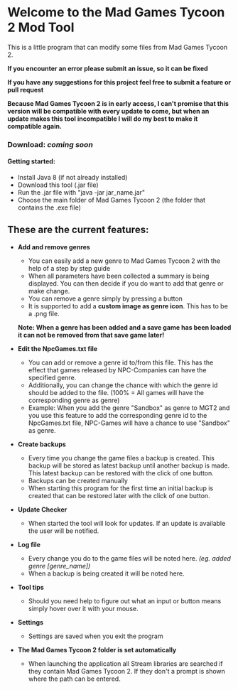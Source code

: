 # Welcome to the Mad Games Tycoon 2 Mod Tool

This is a little program that can modify some files from Mad Games Tycoon 2. 

**If you encounter an error please submit an issue, so it can be fixed**

**If you have any suggestions for this project feel free to submit a feature or pull request**

**Because Mad Games Tycoon 2 is in early access, I can't promise that this version will be compatible with every update to come, but when an update makes this tool incompatible I will do my best to make it compatible again.**
### Download: *coming soon*
#### Getting started:
- Install Java 8 (if not already installed)
- Download this tool (.jar file)
- Run the .jar file with "java -jar jar_name.jar"
- Choose the main folder of Mad Games Tycoon 2 (the folder that contains the .exe file)
## These are the current features:
- **Add and remove genres**
    - You can easily add a new genre to Mad Games Tycoon 2 with the help of a step by step guide
    - When all parameters have been collected a summary is being displayed. You can then decide if you do want to add that genre or make change.
    - You can remove a genre simply by pressing a button
    - It is supported to add a **custom image as genre icon**. This has to be a .png file.
   
    **Note: When a genre has been added and a save game has been loaded it can not be removed from that save game later!**
- **Edit the NpcGames.txt file**
    - You can add or remove a genre id to/from this file. This has the effect that games released by NPC-Companies can have the specified genre.
    - Additionally, you can change the chance with which the genre id should be added to the file. (100% = All games will have the corresponding genre as genre)
    - Example: When you add the genre "Sandbox" as genre to MGT2 and you use this feature to add the corresponding genre id to the NpcGames.txt file, NPC-Games will have a chance to use "Sandbox" as genre.
- **Create backups**
    - Every time you change the game files a backup is created. This backup will be stored as latest backup until another backup is made. This latest backup can be restored with the click of one button.
    - Backups can be created manually
    - When starting this program for the first time an initial backup is created that can be restored later with the click of one button.
- **Update Checker**
    - When started the tool will look for updates. If an update is available the user will be notified.
- **Log file**
    - Every change you do to the game files will be noted here. *(eg. added genre [genre_name])*
    - When a backup is being created it will be noted here.
- **Tool tips**
    - Should you need help to figure out what an input or button means simply hover over it with your mouse.   
- **Settings**
    - Settings are saved when you exit the program
- **The Mad Games Tycoon 2 folder is set automatically**
    - When launching the application all Stream libraries are searched if they contain Mad Games Tycoon 2. If they don't a prompt is shown where the path can be entered.